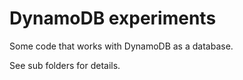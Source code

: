 # DynamoDB experiments

Some code that works with DynamoDB as a database. 

See sub folders for details. 
